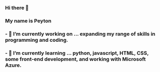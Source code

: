 ### Hi there 👋

### My name is Peyton
### - 🔭 I’m currently working on ... expanding my range of skills in programming and coding.
### - 🌱 I’m currently learning ... python, javascript, HTML, CSS, some front-end development, and working with Microsoft Azure.
